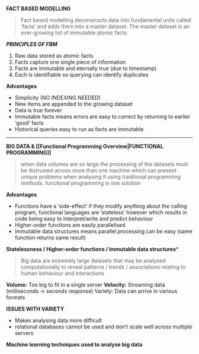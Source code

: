 **FACT BASED MODELLING**

> Fact based modelling deconstructs data into fundamental units called ‘facts’ and adds them into a master dataset. The master dataset is an ever-growing list of immutable atomic facts

_**PRINCIPLES OF FBM**_
1. Raw data stored as atomic facts
2. Facts capture one single piece of information
3. Facts are immutable and eternally true (due to timestamp)
4. Each is identifiable so querying can identify duplicates

**Advantages**
- Simplicity (NO INDEXING NEEDED)
- New items are appended to the growing dataset
- Data is true forever
- Immutable facts means errors are easy to correct by returning to earlier ‘good’ facts
- Historical queries easy to run as facts are immutable
---
**BIG DATA & [[Functional Programming Overview|FUNCTIONAL PROGRAMMING]]**

>when data volumes are so large the processing of the datasets must be distrusted across more than one machine which can present unique problems when analysing it using traditional programming methods. functional programming is one solution

**Advantages**
- Functions have a ‘side-effect’ if they modify anything about the calling program, functional languages are ‘stateless’ however which results in code being easy to interpret/write and predict behaviour
- Higher-order functions are easily parallelised
- Immutable data structures means parallel processing can be easy (same function returns same result)

**Statelessness / Higher-order functions / Immutable data structures***

> Big data are extremely large datasets that may be analysed computationally to reveal patterns / trends / associations relating to human behaviour and interactions

**Volume:** Too big to fit in a single server
**Velocity:** Streaming data (milliseconds → seconds response)
Variety: Data can arrive in various formats

**ISSUES WITH VARIETY**
- Makes analysing data more difficult
- relational databases cannot be used and don’t scale well across multiple servers

**Machine learning techniques used to analyse big data**